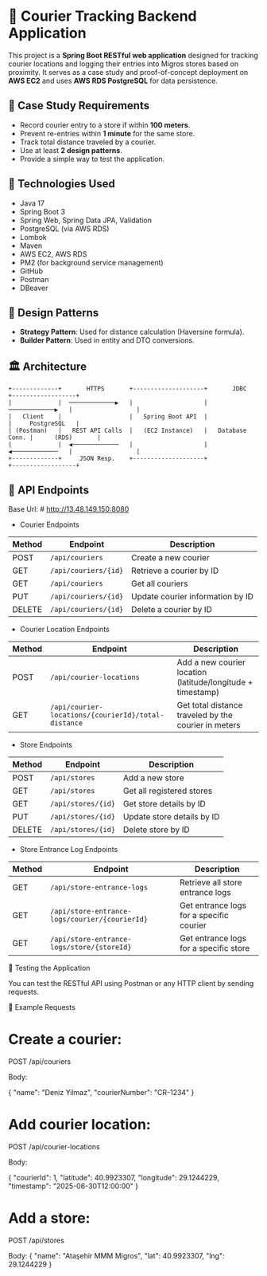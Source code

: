 # 🚚 Courier Tracking Backend Application

This project is a **Spring Boot RESTful web application** designed for tracking courier locations and logging their entries into Migros stores based on proximity. It serves as a case study and proof-of-concept deployment on **AWS EC2** and uses **AWS RDS PostgreSQL** for data persistence.

## 📌 Case Study Requirements

- Record courier entry to a store if within **100 meters**.
- Prevent re-entries within **1 minute** for the same store.
- Track total distance traveled by a courier.
- Use at least **2 design patterns**.
- Provide a simple way to test the application.

## 🧠 Technologies Used

- Java 17
- Spring Boot 3
- Spring Web, Spring Data JPA, Validation
- PostgreSQL (via AWS RDS)
- Lombok
- Maven
- AWS EC2, AWS RDS
- PM2 (for background service management)
- GitHub
- Postman
- DBeaver
  

## 🧱 Design Patterns

- **Strategy Pattern**: Used for distance calculation (Haversine formula).
- **Builder Pattern**: Used in entity and DTO conversions.

## 🏛️ Architecture

```
+-------------+       HTTPS       +--------------------+       JDBC        +------------------+
|             |  ─────────────▶   |                    |  ─────────────▶   |                  |
|   Client    |                   |   Spring Boot API  |                   |     PostgreSQL   |
| (Postman)   |   REST API Calls  |   (EC2 Instance)   |   Database Conn. |      (RDS)       |
|             |  ◀─────────────   |                    |  ◀─────────────   |                  |
+-------------+     JSON Resp.    +--------------------+                   +------------------+
```


## 📌 API Endpoints
Base Url: # http://13.48.149.150:8080

- Courier Endpoints

| Method | Endpoint             | Description                      |
| ------ | -------------------- | -------------------------------- |
| POST   | `/api/couriers`      | Create a new courier             |
| GET    | `/api/couriers/{id}` | Retrieve a courier by ID         |
| GET    | `/api/couriers`      | Get all couriers                 |
| PUT    | `/api/couriers/{id}` | Update courier information by ID |
| DELETE | `/api/couriers/{id}` | Delete a courier by ID           |

- Courier Location Endpoints
  
| Method | Endpoint                                            | Description                                                 |
| ------ | --------------------------------------------------- | ----------------------------------------------------------- |
| POST   | `/api/courier-locations`                            | Add a new courier location (latitude/longitude + timestamp) |
| GET    | `/api/courier-locations/{courierId}/total-distance` | Get total distance traveled by the courier in meters        |

- Store Endpoints

| Method | Endpoint           | Description                |
| ------ | ------------------ | -------------------------- |
| POST   | `/api/stores`      | Add a new store            |
| GET    | `/api/stores`      | Get all registered stores  |
| GET    | `/api/stores/{id}` | Get store details by ID    |
| PUT    | `/api/stores/{id}` | Update store details by ID |
| DELETE | `/api/stores/{id}` | Delete store by ID         |

- Store Entrance Log Endpoints

| Method | Endpoint                                       | Description                              |
| ------ | ---------------------------------------------- | ---------------------------------------- |
| GET    | `/api/store-entrance-logs`                     | Retrieve all store entrance logs         |
| GET    | `/api/store-entrance-logs/courier/{courierId}` | Get entrance logs for a specific courier |
| GET    | `/api/store-entrance-logs/store/{storeId}`     | Get entrance logs for a specific store   |


🧪 Testing the Application

You can test the RESTful API using Postman or any HTTP client by sending requests.


🚀 Example Requests

# Create a courier:

POST /api/couriers 

Body:

{
  "name": "Deniz Yilmaz",
  "courierNumber": "CR-1234"
}

# Add courier location:

POST /api/courier-locations

Body:

{
  "courierId": 1,
  "latitude": 40.9923307,
  "longitude": 29.1244229,
  "timestamp": "2025-06-30T12:00:00"
}

# Add a store:

POST /api/stores

Body:
{
  "name": "Ataşehir MMM Migros",
  "lat": 40.9923307,
  "lng": 29.1244229
}












